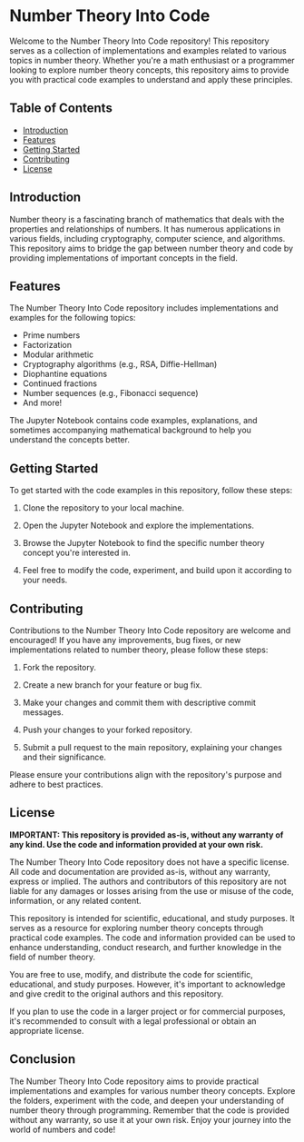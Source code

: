 # Number Theory Into Code

Welcome to the Number Theory Into Code repository! This repository serves as a collection of implementations and examples related to various topics in number theory. Whether you're a math enthusiast or a programmer looking to explore number theory concepts, this repository aims to provide you with practical code examples to understand and apply these principles.

## Table of Contents

- [Introduction](#introduction)
- [Features](#features)
- [Getting Started](#getting-started)
- [Contributing](#contributing)
- [License](#license)

## Introduction

Number theory is a fascinating branch of mathematics that deals with the properties and relationships of numbers. It has numerous applications in various fields, including cryptography, computer science, and algorithms. This repository aims to bridge the gap between number theory and code by providing implementations of important concepts in the field.

## Features

The Number Theory Into Code repository includes implementations and examples for the following topics:

- Prime numbers
- Factorization
- Modular arithmetic
- Cryptography algorithms (e.g., RSA, Diffie-Hellman)
- Diophantine equations
- Continued fractions
- Number sequences (e.g., Fibonacci sequence)
- And more!

The Jupyter Notebook contains code examples, explanations, and sometimes accompanying mathematical background to help you understand the concepts better.

## Getting Started

To get started with the code examples in this repository, follow these steps:

1. Clone the repository to your local machine.

2. Open the Jupyter Notebook and explore the implementations.

3. Browse the Jupyter Notebook to find the specific number theory concept you're interested in.

4. Feel free to modify the code, experiment, and build upon it according to your needs.

## Contributing

Contributions to the Number Theory Into Code repository are welcome and encouraged! If you have any improvements, bug fixes, or new implementations related to number theory, please follow these steps:

1. Fork the repository.

2. Create a new branch for your feature or bug fix.

3. Make your changes and commit them with descriptive commit messages.

4. Push your changes to your forked repository.

5. Submit a pull request to the main repository, explaining your changes and their significance.

Please ensure your contributions align with the repository's purpose and adhere to best practices.

## License

**IMPORTANT: This repository is provided as-is, without any warranty of any kind. Use the code and information provided at your own risk.**

The Number Theory Into Code repository does not have a specific license. All code and documentation are provided as-is, without any warranty, express or implied. The authors and contributors of this repository are not liable for any damages or losses arising from the use or misuse of the code, information, or any related content.

This repository is intended for scientific, educational, and study purposes. It serves as a resource for exploring number theory concepts through practical code examples. The code and information provided can be used to enhance understanding, conduct research, and further knowledge in the field of number theory.

You are free to use, modify, and distribute the code for scientific, educational, and study purposes. However, it's important to acknowledge and give credit to the original authors and this repository.

If you plan to use the code in a larger project or for commercial purposes, it's recommended to consult with a legal professional or obtain an appropriate license.

## Conclusion

The Number Theory Into Code repository aims to provide practical implementations and examples for various number theory concepts. Explore the folders, experiment with the code, and deepen your understanding of number theory through programming. Remember that the code is provided without any warranty, so use it at your own risk. Enjoy your journey into the world of numbers and code!
